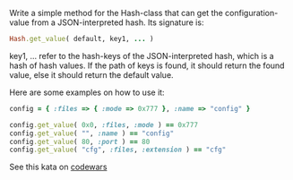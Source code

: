 Write a simple method for the Hash-class that can get the configuration-value from a JSON-interpreted hash. Its signature is:

```ruby
Hash.get_value( default, key1, ... )
```

key1, ... refer to the hash-keys of the JSON-interpreted hash, which is a hash of hash values. If the path of keys is found, it should return the found value, else it should return the default value.

Here are some examples on how to use it:

```ruby
config = { :files => { :mode => 0x777 }, :name => "config" }

config.get_value( 0x0, :files, :mode ) == 0x777
config.get_value( "", :name ) == "config"
config.get_value( 80, :port ) == 80
config.get_value( "cfg", :files, :extension ) == "cfg"
```

See this kata on [codewars](http://www.codewars.com/kata/52191f3c35f5ecba960003f3/train/ruby)